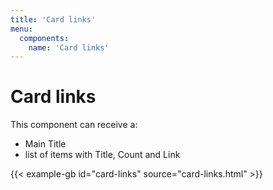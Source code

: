 ```yaml
---
title: 'Card links'
menu:
  components:
    name: 'Card links'
---
```


# Card links

This component can receive a:

- Main Title
- list of items with Title, Count and Link

{{< example-gb id="card-links" source="card-links.html" >}}
